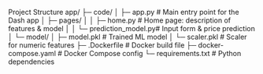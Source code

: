 Project Structure
app/
├─ code/
│  ├─ app.py                # Main entry point for the Dash app
│  ├─ pages/
│  │  ├─ home.py            # Home page: description of features & model
│  │  └─ prediction_model.py# Input form & price prediction
│  └─ model/
│     ├─ model.pkl          # Trained ML model
│     └─ scaler.pkl         # Scaler for numeric features
├─ .Dockerfile              # Docker build file
├─ docker-compose.yaml      # Docker Compose config
└─ requirements.txt         # Python dependencies

